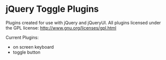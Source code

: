 jQuery Toggle Plugins
=====================

Plugins created for use with jQuery and jQueryUI. All plugins licensed under the GPL license: http://www.gnu.org/licenses/gpl.html

Current Plugins:

- on screen keyboard
- toggle button